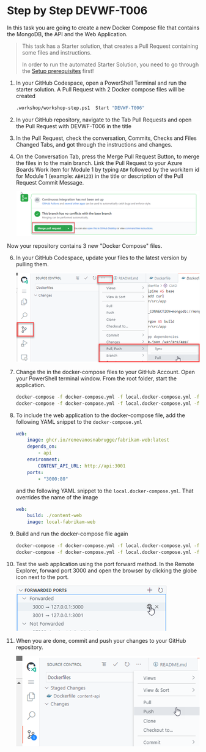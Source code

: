 # Step by Step DEVWF-T006

In this task you are going to create a new Docker Compose file that contains the MongoDB, the API and the Web Application.

>This task has a Starter solution, that creates a Pull Request containing some files and instructions. 
>
> In order to run the automated Starter Solution, you need to go through the [Setup prerequisites](/Challenges/Prerequisites/Readme.md) first!

1. In your GitHub Codespace, open a PowerShell Terminal and run the starter solution. A Pull Request with 2 Docker compose files will be created

    ```bash
    .workshop/workshop-step.ps1  Start "DEVWF-T006"
    ```

2. In your GitHub repository, navigate to the Tab Pull Requests and open the Pull Request with DEVWF-T006 in the title

3. In the Pull Request, check the conversation, Commits, Checks and Files Changed Tabs, and got through the instructions and changes.

4. On the Conversation Tab, press the Merge Pull Request Button, to merge the files in to the main branch. Link the Pull Request to your Azure Boards Work item for Module 1 by typing `AB#` followed by the workitem id for Module 1 (example: `AB#123`) in the title or description of the Pull Request Commit Message. 

    ![Shows the button for merging a Pull Request in GitHub](/Assets/mergePullRequest.png)

Now your repository contains 3 new "Docker Compose" files.

6. In your GitHub Codespace, update your files to the latest version by pulling them.

    ![](/Assets/2020-10-05-12-10-11.png)

7. Change the <yourgithubaccount> in the docker-compose files to your GitHub Account. Open your PowerShell terminal window. From the root folder, start the application.

    ```bash
    docker-compose -f docker-compose.yml -f local.docker-compose.yml -f docker-compose.init.yml build
    docker-compose -f docker-compose.yml -f local.docker-compose.yml -f docker-compose.init.yml up
    ```

8. To include the web application to the docker-compose file, add the following YAML snippet to the `docker-compose.yml`

    ```YAML
    web:
        image: ghcr.io/renevanosnabrugge/fabrikam-web:latest
        depends_on:
            - api
        environment:
            CONTENT_API_URL: http://api:3001
        ports:
            - "3000:80"       
    ```

   and the following YAML snippet to the `local.docker-compose.yml`. That overrides the name of the image

    ```YAML
    web:
        build: ./content-web
        image: local-fabrikam-web
    ```

9. Build and run the docker-compose file again 

    ```bash
    docker-compose -f docker-compose.yml -f local.docker-compose.yml -f docker-compose.init.yml build
    docker-compose -f docker-compose.yml -f local.docker-compose.yml -f docker-compose.init.yml up
    ```

10. Test the web application using the port forward method. In the Remote Explorer, forward port 3000 and open the browser by clicking the globe icon next to the port. 

    ![](/Assets/OpenBrowser.png)

11. When you are done, commit and push your changes to your GitHub repository.

    ![](/Assets/commitandpush.png)


